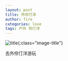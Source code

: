 ```yaml
---
layout: post
title: 外伶仃洋
author: fire
categories: love 
tags: 户外 伶仃洋
---
```


![title](http://image.sideproject.cn/title/title_010.jpg){:class="image-title"}

去外伶仃洋游玩